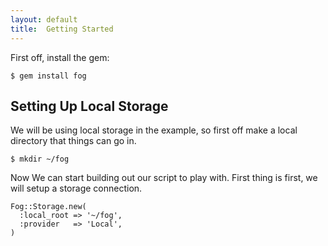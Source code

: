 ```yaml
---
layout: default
title:  Getting Started
---
```


First off, install the gem:

    $ gem install fog

## Setting Up Local Storage

We will be using local storage in the example, so first off make a local directory that things can go in.

    $ mkdir ~/fog

Now We can start building out our script to play with.  First thing is first, we will setup a storage connection.

    Fog::Storage.new(
      :local_root => '~/fog',
      :provider   => 'Local',
    )
